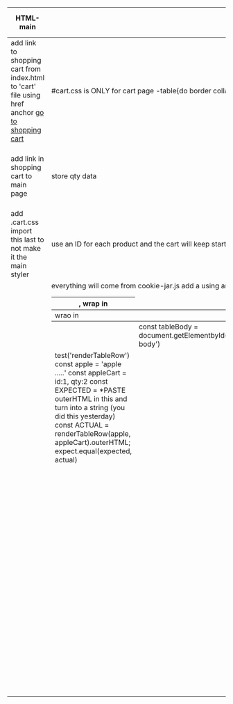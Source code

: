 | HTML- main                                                                                                           | HTML-cart                                                                                                                                  | data folder- cart and cookie-jar                                                    | utils.js- in main                                                                                                                                                           | utils.tests.js- in test                                                                                                                                                                                                                                               |   |   |
|----------------------------------------------------------------------------------------------------------------------|--------------------------------------------------------------------------------------------------------------------------------------------|-------------------------------------------------------------------------------------|-----------------------------------------------------------------------------------------------------------------------------------------------------------------------------|-----------------------------------------------------------------------------------------------------------------------------------------------------------------------------------------------------------------------------------------------------------------------|---|---|
| add link to shopping cart from index.html to 'cart' file using href anchor  <a href='cart'> go to shopping cart </a> | #cart.css is ONLY for cart page -table{do border collapse: collapse  -thead{ -{                                                            | make cart.js EXAMPLE id: 1, qty: 2, id: 6, qty: 3,  * export default cart;          | export function findByID(items, id) this is where you write your function to export                                                                                         | TDD import findByID                                                                                                                                                                                                                                                   |   |   |
| add link in shopping cart to main page  <a href= '..'></a>                                                           | store qty data                                                                                                                             | move cookie-jar.js in here                                                          | loop through each of the items                                                                                                                                              | const dogs = list of objects with ID in them expected = {id: 1, name: 'Benny'} actual = findById(dogs, 1} expect.deepequal(actual, expected);                                                                                                                         |   |   |
| add .cart.css import this last to not make it the main styler                                                        | use an ID for each product  and the cart will keep start of ID and qty                                                                     | cart.js IMPORT: cookies and cart from ../data/NAME.js  and findByID, renderTableRow | for (const booger of items){ if (item.id === id){     return item;   }  } }                                                                                                 |                                                                                                                                                                                                                                                                       |   |   |
|                                                                                                                      | everything will come from cookie-jar.js add a <table> using  <thead> and <th>, wrap in <tr> <tbody> and <td> wrao in <tr> <tfoot> abd <td> | const tableBody = document.getElementbyId('table-body')                             | TDD renderTableRow(cartItem, cookieItem){ return <tr> element with everything you need copy outerHTML from DOM                                                              | test('renderTableRow') const apple = 'apple .....' const appleCart = id:1, qty:2 const EXPECTED = *PASTE outerHTML in this and turn into a string (you did this yesterday)  const ACTUAL = renderTableRow(apple, appleCart).outerHTML; expect.equal(expected, actual) |   |   |
|                                                                                                                      |                                                                                                                                            | grab total from HTML ('order-total') total.textcontent = getTotal(cookies, cart);   | const (tdName, tdPrice) textContent (cartItem.name, cartItem.price) PARENT(eg. tr).appendChild(tdName, tdPrice)  '' '' return PARENT (eg. tr);*** AT THE VERY END OF FUNC** | test ('getTotal should return total amt in cart')                                                                                                                                                                                                                     |   |   |
|                                                                                                                      |                                                                                                                                            |                                                                                     | tdPrice.textContent = toUSD(cookieItem.price)                                                                                                                               |                                                                                                                                                                                                                                                                       |   |   |
|                                                                                                                      |                                                                                                                                            |                                                                                     | export function toUSD(number) {      return number.toLocaleString(         'en-US', { style: 'currency', currency: 'USD' }); }                                              |                                                                                                                                                                                                                                                                       |   |   |
|                                                                                                                      |                                                                                                                                            |                                                                                     | const tdTotal = document.createElement('td'); const total = cookieItem.price * cartItem.qty tdtotal.textContent = toUSD(total); tr.appendChild(tdTotal);                    |                                                                                                                                                                                                                                                                       |   |   |
|                                                                                                                      |                                                                                                                                            |                                                                                     | export function getTotal(cookies, cart){    let orderTotal =0;                                                                                                              |                                                                                                                                                                                                                                                                       |   |   |